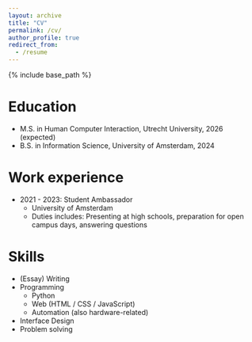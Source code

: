 ```yaml
---
layout: archive
title: "CV"
permalink: /cv/
author_profile: true
redirect_from:
  - /resume
---
```


{% include base_path %}

Education
======
* M.S. in Human Computer Interaction, Utrecht University, 2026 (expected)
* B.S. in Information Science, University of Amsterdam, 2024

Work experience
======
* 2021 - 2023: Student Ambassador
  * University of Amsterdam
  * Duties includes: Presenting at high schools, preparation for open campus days, answering questions
  
Skills
======
* (Essay) Writing
* Programming
  * Python
  * Web (HTML / CSS / JavaScript)
  * Automation (also hardware-related)
* Interface Design
* Problem solving
